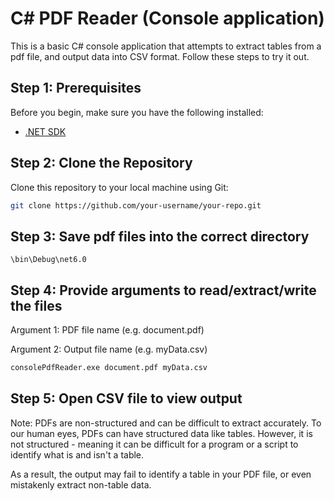 # C# PDF Reader (Console application)

This is a basic C# console application that attempts to extract tables from a pdf file, and output data into CSV format. Follow these steps to try it out.

## Step 1: Prerequisites

Before you begin, make sure you have the following installed:

- [.NET SDK](https://dotnet.microsoft.com/download)

## Step 2: Clone the Repository

Clone this repository to your local machine using Git:

```bash
git clone https://github.com/your-username/your-repo.git
```


## Step 3: Save pdf files into the correct directory

`\bin\Debug\net6.0`

## Step 4: Provide arguments to read/extract/write the files

Argument 1: PDF file name (e.g. document.pdf)

Argument 2: Output file name (e.g. myData.csv)

```bash
consolePdfReader.exe document.pdf myData.csv
```

## Step 5: Open CSV file to view output

Note: PDFs are non-structured and can be difficult to extract accurately. To our human eyes, PDFs can have structured data like tables. However, it is not structured - meaning it can be difficult for a program or a script to identify what is and isn't a table.

As a result, the output may fail to identify a table in your PDF file, or even mistakenly extract non-table data.